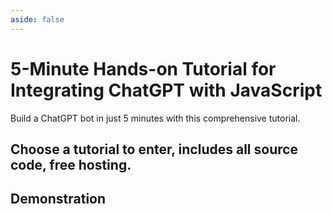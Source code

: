 ```yaml
---
aside: false
---
```


# 5-Minute Hands-on Tutorial for Integrating ChatGPT with JavaScript

Build a ChatGPT bot in just 5 minutes with this comprehensive tutorial.

## Choose a tutorial to enter, includes all source code, free hosting.

<!--@include: ../_partials/_tutorials-list.md-->

## Demonstration

<ListBoxContainer>
<ListBox
  title="iOS Siri becomes much smarter"
  link="https://aircode.cool/hpwdi7n719"
  imageURL="/_images/chatgpt-index/ios-siri-en.png"
  imageHeight=600
  openInNewTab=true
/>
<ListBox
  title="Slack ChatGPT bot becomes mentor"
  link="https://aircode.cool/vkx3j8c9q5"
  imageURL="/_images/chatgpt-index/slack-chatgpt-en.png"
  imageHeight=600
  openInNewTab=true
/>
</ListBoxContainer>
